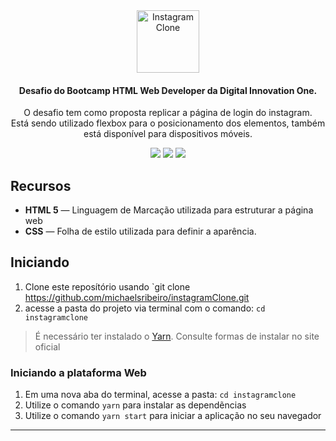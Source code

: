 <div align="center">
  <img src="./instaclone/images/logo.png" height="100px" alt="Instagram Clone"/>
</div>

<div align="center">

  #### Desafio do Bootcamp HTML Web Developer da Digital Innovation One.
  O desafio tem como proposta replicar a página de login do instagram.</br>
  Está sendo utilizado flexbox para o posicionamento dos elementos, também está disponível para dispositivos móveis.
  
  ![](https://img.shields.io/badge/autor-Michael%20Ribeiro-brightgreen)
  ![](https://img.shields.io/badge/Front--End-HTML5-brightgreen)
  ![](https://img.shields.io/badge/Front--End-CSS-brightgreen)
</div> 

## Recursos

- **HTML 5** — Linguagem de Marcação utilizada para estruturar a página web
- **CSS** — Folha de estilo utilizada para definir a aparência.

## Iniciando

1. Clone este  reposítório usando `git clone https://github.com/michaelsribeiro/instagramClone.git
2. acesse a pasta do projeto via terminal com o comando: `cd instagramclone`<br />

>É necessário ter instalado o [Yarn](https://yarnpkg.com/). Consulte formas de instalar no site oficial

### Iniciando a plataforma Web

1. Em uma nova aba do terminal, acesse a pasta: `cd instagramclone`
2. Utilize o comando  `yarn` para instalar as dependẽncias<br />
3. Utilize o comando `yarn start` para iniciar a aplicação no seu navegador

***

